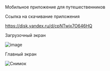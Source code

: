 Мобильное приложение для путешественников 

Ссылка на скачивание приложения

https://disk.yandex.ru/d/cpNTwjx7O646HQ

Загрузочный экран




![image](https://github.com/Sibilyov/Diplom_work/assets/90633901/20f3a304-1f27-4d7d-ac8e-9abc62dc9c13)





Главный экран









![Снимок](https://github.com/Sibilyov/Diplom_work/assets/90633901/c66d9bbd-7aa9-4503-945c-63faaa6567e3)
